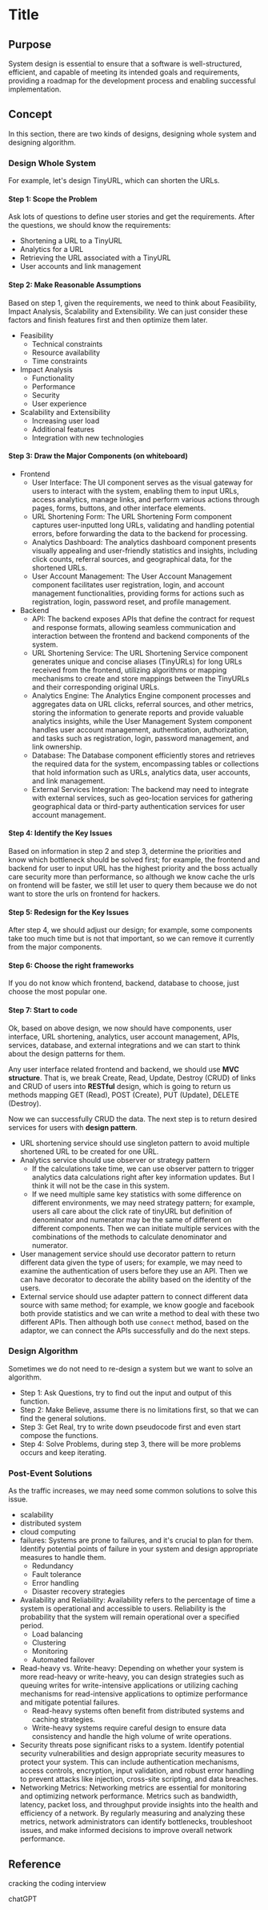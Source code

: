 # Title

## Purpose

System design is essential to ensure that a software is well-structured, efficient, and capable of meeting its intended goals and requirements, providing a roadmap for the development process and enabling successful implementation.

## Concept

In this section, there are two kinds of designs, designing whole system and designing algorithm.

### Design Whole System

For example, let's design TinyURL, which can shorten the URLs.

#### Step 1: Scope the Problem

Ask lots of questions to define user stories and get the requirements. After the questions, we should know the requirements:

* Shortening a URL to a TinyURL
* Analytics for a URL
* Retrieving the URL associated with a TinyURL
* User accounts and link management

#### Step 2: Make Reasonable Assumptions

Based on step 1, given the requirements, we need to think about Feasibility, Impact Analysis, Scalability and Extensibility. We can just consider these factors and finish features first and then optimize them later.

* Feasibility
  * Technical constraints
  * Resource availability
  * Time constraints
* Impact Analysis
  * Functionality
  * Performance
  * Security
  * User experience
* Scalability and Extensibility
  * Increasing user load
  * Additional features
  * Integration with new technologies

#### Step 3: Draw the Major Components (on whiteboard)

* Frontend
  * User Interface: The UI component serves as the visual gateway for users to interact with the system, enabling them to input URLs, access analytics, manage links, and perform various actions through pages, forms, buttons, and other interface elements.
  * URL Shortening Form: The URL Shortening Form component captures user-inputted long URLs, validating and handling potential errors, before forwarding the data to the backend for processing.
  * Analytics Dashboard: The analytics dashboard component presents visually appealing and user-friendly statistics and insights, including click counts, referral sources, and geographical data, for the shortened URLs.
  * User Account Management: The User Account Management component facilitates user registration, login, and account management functionalities, providing forms for actions such as registration, login, password reset, and profile management.
* Backend
  * API: The backend exposes APIs that define the contract for request and response formats, allowing seamless communication and interaction between the frontend and backend components of the system.
  * URL Shortening Service: The URL Shortening Service component generates unique and concise aliases (TinyURLs) for long URLs received from the frontend, utilizing algorithms or mapping mechanisms to create and store mappings between the TinyURLs and their corresponding original URLs.
  * Analytics Engine: The Analytics Engine component processes and aggregates data on URL clicks, referral sources, and other metrics, storing the information to generate reports and provide valuable analytics insights, while the User Management System component handles user account management, authentication, authorization, and tasks such as registration, login, password management, and link ownership.
  * Database: The Database component efficiently stores and retrieves the required data for the system, encompassing tables or collections that hold information such as URLs, analytics data, user accounts, and link management.
  * External Services Integration: The backend may need to integrate with external services, such as geo-location services for gathering geographical data or third-party authentication services for user account management.

#### Step 4: Identify the Key Issues

Based on information in step 2 and step 3, determine the priorities and know which bottleneck should be solved first; for example, the frontend and backend for user to input URL has the highest priority and the boss actually care security more than performance, so although we know cache the urls on frontend will be faster, we still let user to query them because we do not want to store the urls on frontend for hackers.

#### Step 5: Redesign for the Key Issues
  
After step 4, we should adjust our design; for example, some components take too much time but is not that important, so we can remove it currently from the major components.

#### Step 6: Choose the right frameworks

If you do not know which frontend, backend, database to choose, just choose the most popular one.

#### Step 7: Start to code

Ok, based on above design, we now should have components, user interface, URL shortening, analytics, user account management, APIs, services, database, and external integrations and we can start to think about the design patterns for them.

Any user interface related frontend and backend, we should use **MVC structure**. That is, we break Create, Read, Update, Destroy (CRUD) of links and CRUD of users into **RESTful** design, which is going to return us methods mapping GET (Read), POST (Create), PUT (Update), DELETE (Destroy).

Now we can successfully CRUD the data. The next step is to return desired services for users with **design pattern**.

* URL shortening service should use singleton pattern to avoid multiple shortened URL to be created for one URL.
* Analytics service should use observer or strategy pattern
  * If the calculations take time, we can use observer pattern to trigger analytics data calculations right after key information updates. But I think it will not be the case in this system.
  * If we need multiple same key statistics with some difference on different environments, we may need strategy pattern; for example, users all care about the click rate of tinyURL but definition of denominator and numerator may be the same of different on different components. Then we can initiate multiple services with the combinations of the methods to calculate denominator and numerator.
* User management service should use decorator pattern to return different data given the type of users; for example, we may need to examine the authentication of users before they use an API. Then we can have decorator to decorate the ability based on the identity of the users.
* External service should use adapter pattern to connect different data source with same method; for example, we know google and facebook both provide statistics and we can write a method to deal with these two different APIs. Then although both use `connect` method, based on the adaptor, we can connect the APIs successfully and do the next steps.

### Design Algorithm

Sometimes we do not need to re-design a system but we want to solve an algorithm.

* Step 1: Ask Questions, try to find out the input and output of this function.
* Step 2: Make Believe, assume there is no limitations first, so that we can find the general solutions.
* Step 3: Get Real, try to write down pseudocode first and even start compose the functions.
* Step 4: Solve Problems, during step 3, there will be more problems occurs and keep iterating.

### Post-Event Solutions

As the traffic increases, we may need some common solutions to solve this issue.

* scalability
* distributed system
* cloud computing
* failures: Systems are prone to failures, and it's crucial to plan for them. Identify potential points of failure in your system and design appropriate measures to handle them.
  * Redundancy
  * Fault tolerance
  * Error handling
  * Disaster recovery strategies
* Availability and Reliability: Availability refers to the percentage of time a system is operational and accessible to users. Reliability is the probability that the system will remain operational over a specified period.
  * Load balancing
  * Clustering
  * Monitoring
  * Automated failover
* Read-heavy vs. Write-heavy: Depending on whether your system is more read-heavy or write-heavy, you can design strategies such as queuing writes for write-intensive applications or utilizing caching mechanisms for read-intensive applications to optimize performance and mitigate potential failures.
  * Read-heavy systems often benefit from distributed systems and caching strategies.
  * Write-heavy systems require careful design to ensure data consistency and handle the high volume of write operations.
* Security threats pose significant risks to a system. Identify potential security vulnerabilities and design appropriate security measures to protect your system. This can include authentication mechanisms, access controls, encryption, input validation, and robust error handling to prevent attacks like injection, cross-site scripting, and data breaches.
* Networking Metrics: Networking metrics are essential for monitoring and optimizing network performance. Metrics such as bandwidth, latency, packet loss, and throughput provide insights into the health and efficiency of a network. By regularly measuring and analyzing these metrics, network administrators can identify bottlenecks, troubleshoot issues, and make informed decisions to improve overall network performance.

## Reference

cracking the coding interview

chatGPT
